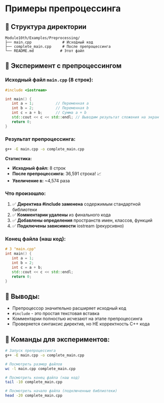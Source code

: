 # Примеры препроцессинга

## 📁 Структура директории
```
Module10th/Examples/Preprocessing/
├── main.cpp              # Исходный код
├── complete_main.cpp     # После препроцессинга
└── README.md            # Этот файл
```

## 🔬 Эксперимент с препроцессингом

### Исходный файл `main.cpp` (8 строк):
```cpp
#include <iostream>

int main() {
   int a = 1;          // Переменная a
   int b = 2;          // Переменная b
   int c = a + b;      // Сумма a + b
   std::cout << c << std::endl; // Выводим результат сложения на экран
   return 0;
}
```

### Результат препроцессинга:
```bash
g++ -E main.cpp -o complete_main.cpp
```

**Статистика:**
- **Исходный файл:** 8 строк
- **После препроцессинга:** 36,591 строка! 📈
- **Увеличение в:** ~4,574 раза

### Что произошло:
1. ✅ **Директива #include <iostream> заменена** содержимым стандартной библиотеки
2. ✅ **Комментарии удалены** из финального кода  
3. ✅ **Добавлены определения** пространств имен, классов, функций
4. ✅ **Подключены зависимости** iostream (рекурсивно)

### Конец файла (наш код):
```cpp
# 3 "main.cpp"
int main() {
   int a = 1;
   int b = 2;
   int c = a + b;
   std::cout << c << std::endl;
   return 0;
}
```

## 🎯 Выводы:
- Препроцессор значительно расширяет исходный код
- `#include` - это простая текстовая вставка
- Комментарии полностью исчезают на этапе препроцессинга
- Проверяется синтаксис директив, но НЕ корректность C++ кода

## 🧪 Команды для экспериментов:
```bash
# Запуск препроцессинга
g++ -E main.cpp -o complete_main.cpp

# Посмотреть размер файлов
wc -l main.cpp complete_main.cpp

# Посмотреть конец файла (наш код)
tail -10 complete_main.cpp

# Посмотреть начало файла (подключенные библиотеки)
head -20 complete_main.cpp
```